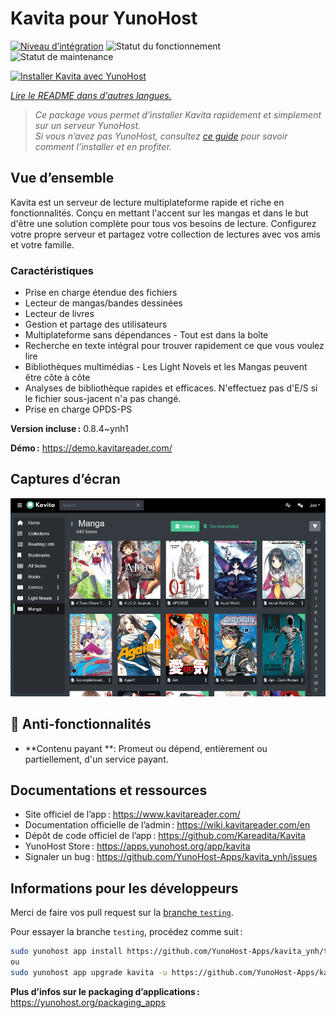 <!--
Nota bene : ce README est automatiquement généré par <https://github.com/YunoHost/apps/tree/master/tools/readme_generator>
Il NE doit PAS être modifié à la main.
-->

# Kavita pour YunoHost

[![Niveau d’intégration](https://apps.yunohost.org/badge/integration/kavita)](https://ci-apps.yunohost.org/ci/apps/kavita/)
![Statut du fonctionnement](https://apps.yunohost.org/badge/state/kavita)
![Statut de maintenance](https://apps.yunohost.org/badge/maintained/kavita)

[![Installer Kavita avec YunoHost](https://install-app.yunohost.org/install-with-yunohost.svg)](https://install-app.yunohost.org/?app=kavita)

*[Lire le README dans d'autres langues.](./ALL_README.md)*

> *Ce package vous permet d’installer Kavita rapidement et simplement sur un serveur YunoHost.*  
> *Si vous n’avez pas YunoHost, consultez [ce guide](https://yunohost.org/install) pour savoir comment l’installer et en profiter.*

## Vue d’ensemble

Kavita est un serveur de lecture multiplateforme rapide et riche en fonctionnalités. Conçu en mettant l'accent sur les mangas et dans le but d'être une solution complète pour tous vos besoins de lecture. Configurez votre propre serveur et partagez votre collection de lectures avec vos amis et votre famille.

### Caractéristiques

- Prise en charge étendue des fichiers
- Lecteur de mangas/bandes dessinées
- Lecteur de livres
- Gestion et partage des utilisateurs
- Multiplateforme sans dépendances - Tout est dans la boîte
- Recherche en texte intégral pour trouver rapidement ce que vous voulez lire
- Bibliothèques multimédias - Les Light Novels et les Mangas peuvent être côte à côte
- Analyses de bibliothèque rapides et efficaces. N'effectuez pas d'E/S si le fichier sous-jacent n'a pas changé.
- Prise en charge OPDS-PS

**Version incluse :** 0.8.4~ynh1

**Démo :** <https://demo.kavitareader.com/>

## Captures d’écran

![Capture d’écran de Kavita](./doc/screenshots/screenshot.png)

## :red_circle: Anti-fonctionnalités

- **Contenu payant **: Promeut ou dépend, entièrement ou partiellement, d'un service payant.

## Documentations et ressources

- Site officiel de l’app : <https://www.kavitareader.com/>
- Documentation officielle de l’admin : <https://wiki.kavitareader.com/en>
- Dépôt de code officiel de l’app : <https://github.com/Kareadita/Kavita>
- YunoHost Store : <https://apps.yunohost.org/app/kavita>
- Signaler un bug : <https://github.com/YunoHost-Apps/kavita_ynh/issues>

## Informations pour les développeurs

Merci de faire vos pull request sur la [branche `testing`](https://github.com/YunoHost-Apps/kavita_ynh/tree/testing).

Pour essayer la branche `testing`, procédez comme suit :

```bash
sudo yunohost app install https://github.com/YunoHost-Apps/kavita_ynh/tree/testing --debug
ou
sudo yunohost app upgrade kavita -u https://github.com/YunoHost-Apps/kavita_ynh/tree/testing --debug
```

**Plus d’infos sur le packaging d’applications :** <https://yunohost.org/packaging_apps>
